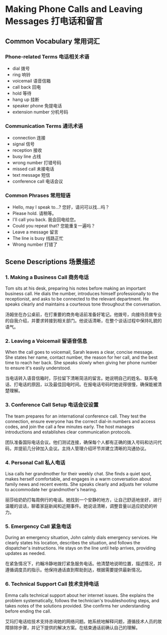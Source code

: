 # Making Phone Calls and Leaving Messages 打电话和留言

## Common Vocabulary 常用词汇

### Phone-related Terms 电话相关术语
- dial 拨号
- ring 响铃
- voicemail 语音信箱
- call back 回电
- hold 等待
- hang up 挂断
- speaker phone 免提电话
- extension number 分机号码

### Communication Terms 通讯术语
- connection 连接
- signal 信号
- reception 接收
- busy line 占线
- wrong number 打错号码
- missed call 未接电话
- text message 短信
- conference call 电话会议

### Common Phrases 常用短语
- Hello, may I speak to...? 您好，请问可以找...吗？
- Please hold. 请稍等。
- I'll call you back. 我会回电给您。
- Could you repeat that? 您能重复一遍吗？
- Leave a message 留言
- The line is busy 线路正忙
- Wrong number 打错了

## Scene Descriptions 场景描述

### 1. Making a Business Call 商务电话
Tom sits at his desk, preparing his notes before making an important business call. He dials the number, introduces himself professionally to the receptionist, and asks to be connected to the relevant department. He speaks clearly and maintains a courteous tone throughout the conversation.

汤姆坐在办公桌前，在打重要的商务电话前准备好笔记。他拨号，向接待员做专业的自我介绍，并要求转接到相关部门。他说话清晰，在整个谈话过程中保持礼貌的语气。

### 2. Leaving a Voicemail 留语音信息
When the call goes to voicemail, Sarah leaves a clear, concise message. She states her name, contact number, the reason for her call, and the best time to reach her back. She speaks slowly when giving her phone number to ensure it's easily understood.

当电话转入语音信箱时，莎拉留下清晰简洁的留言。她说明自己的姓名、联系电话、打电话的原因，以及最佳回电时间。在报电话号码时她说得很慢，确保能被清楚理解。

### 3. Conference Call Setup 电话会议设置
The team prepares for an international conference call. They test the connection, ensure everyone has the correct dial-in numbers and access codes, and join the call a few minutes early. The host manages introductions and establishes clear communication protocols.

团队准备国际电话会议。他们测试连接，确保每个人都有正确的拨入号码和访问代码，并提前几分钟加入会议。主持人管理介绍环节并建立清晰的沟通协议。

### 4. Personal Call 私人电话
Lisa calls her grandmother for their weekly chat. She finds a quiet spot, makes herself comfortable, and engages in a warm conversation about family news and recent events. She speaks clearly and adjusts her volume to accommodate her grandmother's hearing.

丽莎给奶奶打每周例行的电话。她找到一个安静的地方，让自己舒适地坐好，进行温暖的谈话，聊着家庭新闻和近期事件。她说话清晰，调整音量以适应奶奶的听力。

### 5. Emergency Call 紧急电话
During an emergency situation, John calmly dials emergency services. He clearly states his location, describes the situation, and follows the dispatcher's instructions. He stays on the line until help arrives, providing updates as needed.

在紧急情况下，约翰冷静地拨打紧急服务电话。他清楚地说明位置，描述情况，并遵循调度员的指示。他保持通话直到帮助到达，根据需要提供最新情况。

### 6. Technical Support Call 技术支持电话
Emma calls technical support about her internet issues. She explains the problem systematically, follows the technician's troubleshooting steps, and takes notes of the solutions provided. She confirms her understanding before ending the call.

艾玛打电话给技术支持咨询她的网络问题。她系统地解释问题，遵循技术人员的故障排除步骤，并记下提供的解决方案。在结束通话前确认自己的理解。
